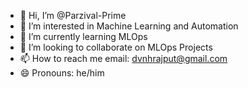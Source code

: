 - 👋 Hi, I’m @Parzival-Prime
- 👀 I’m interested in Machine Learning and Automation
- 🌱 I’m currently learning MLOps
- 💞️ I’m looking to collaborate on MLOps Projects
- 📫 How to reach me email: dvnhrajput@gmail.com
- 😄 Pronouns: he/him

<!---
Parzival-Prime/Parzival-Prime is a ✨ special ✨ repository because its `README.md` (this file) appears on your GitHub profile.
You can click the Preview link to take a look at your changes.
--->
